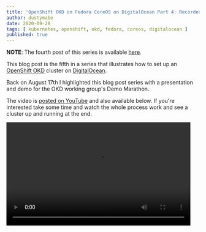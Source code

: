 ```yaml
---
title: 'OpenShift OKD on Fedora CoreOS on DigitalOcean Part 4: Recorded Demo'
author: dustymabe
date: 2020-09-28
tags: [ kubernetes, openshift, okd, fedora, coreos, digitalocean ]
published: true
---
```


**NOTE**: The fourth post of this series is available [here](/2020/09/27/openshift-okd-on-fedora-coreos-on-digitalocean-part-3-upgrading/).

This blog post is the fifth in a series that illustrates how to 
set up an [OpenShift OKD](https://www.okd.io/) cluster on 
[DigitalOcean](https://www.digitalocean.com/).

Back on August 17th I highlighted this blog post series with a
presentation and demo for the OKD working group's Demo Marathon.

The video is [posted on YouTube](https://www.youtube.com/watch?v=Ow-AFgUQOqk)
and also available below. If you're interested take some time and
watch the whole process work and see a cluster up and running at the end.

<video controls width="480" height="270" src="https://dustymabecom.sfo2.digitaloceanspaces.com/2020-09-28_OKD-FCOS-DigitalOcean.mp4"></video>
